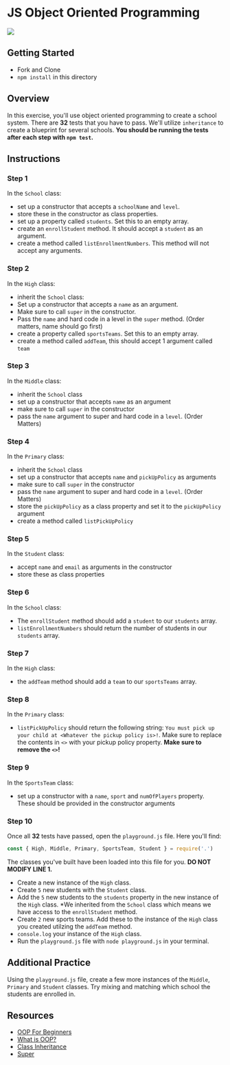 # JS Object Oriented Programming

![](https://i.ytimg.com/vi/GEuS0tfLfEY/maxresdefault.jpg)

## Getting Started

- Fork and Clone
- `npm install` in this directory

## Overview

In this exercise, you'll use object oriented programming to create a school system. There are **32** tests that you have to pass. We'll utilize `inheritance` to create a blueprint for several schools. **You should be running the tests after each step with `npm test`.**

## Instructions

### Step 1

In the `School` class:

- set up a constructor that accepts a `schoolName` and `level`.
- store these in the constructor as class properties.
- set up a property called `students`. Set this to an empty array.
- create an `enrollStudent` method. It should accept a `student` as an argument.
- create a method called `listEnrollmentNumbers`. This method will not accept any arguments.

### Step 2

In the `High` class:

- inherit the `School` class:
- Set up a constructor that accepts a `name` as an argument.
- Make sure to call `super` in the constructor.
- Pass the `name` and hard code in a level in the `super` method. (Order matters, name should go first)
- create a property called `sportsTeams`. Set this to an empty array.
- create a method called `addTeam`, this should accept 1 argument called `team`

### Step 3

In the `Middle` class:

- inherit the `School` class
- set up a constructor that accepts `name` as an argument
- make sure to call `super` in the constructor
- pass the `name` argument to super and hard code in a `level`. (Order Matters)

### Step 4

In the `Primary` class:

- inherit the `School` class
- set up a constructor that accepts `name` and `pickUpPolicy` as arguments
- make sure to call `super` in the constructor
- pass the `name` argument to super and hard code in a `level`. (Order Matters)
- store the `pickUpPolicy` as a class property and set it to the `pickUpPolicy` argument
- create a method called `listPickUpPolicy`

### Step 5

In the `Student` class:

- accept `name` and `email` as arguments in the constructor
- store these as class properties

### Step 6

In the `School` class:

- The `enrollStudent` method should add a `student` to our `students` array.
- `listEnrollmentNumbers` should return the number of students in our `students` array.

### Step 7

In the `High` class:

- the `addTeam` method should add a `team` to our `sportsTeams` array.

### Step 8

In the `Primary` class:

- `listPickUpPolicy` should return the following string: `You must pick up your child at <Whatever the pickup policy is>!`. Make sure to replace the contents in `<>` with your pickup policy property. **Make sure to remove the `<>`!**

### Step 9

In the `SportsTeam` class:

- set up a constructor with a `name`, `sport` and `numOfPlayers` property. These should be provided in the constructor arguments

### Step 10

Once all **32** tests have passed, open the `playground.js` file. Here you'll find:

```js
const { High, Middle, Primary, SportsTeam, Student } = require('.')
```

The classes you've built have been loaded into this file for you. **DO NOT MODIFY LINE 1.**

- Create a new instance of the `High` class.
- Create `5` new students with the `Student` class.
- Add the `5` new students to the `students` property in the new instance of the `High` class. \*We inherited from the `School` class which means we have access to the `enrollStudent` method.
- Create `2` new sports teams. Add these to the instance of the `High` class you created utilzing the `addTeam` method.
- `console.log` your instance of the `High` class.
- Run the `playground.js` file with `node playground.js` in your terminal.

## Additional Practice

Using the `playground.js` file, create a few more instances of the `Middle`, `Primary` and `Student` classes. Try mixing and matching which school the students are enrolled in.

## Resources

- [OOP For Beginners](https://developer.mozilla.org/en-US/docs/Learn/JavaScript/Objects/Object-oriented_JS)
- [What is OOP?](https://codeburst.io/learn-javascript-oop-a-primer-for-web-development-e8a8b5710664)
- [Class Inheritance](https://www.w3schools.com/js/js_class_inheritance.asp)
- [Super](https://developer.mozilla.org/en-US/docs/Web/JavaScript/Reference/Operators/super)
